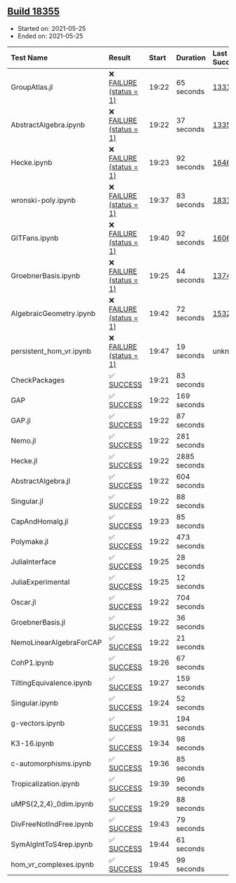 ## [Build 18355](https://oscarci.mathematik.uni-kl.de/job/oscar/18355/)

* Started on: 2021-05-25
* Ended on: 2021-05-25

| Test Name    | Result | Start | Duration | Last Success | First Failure |
|:-------------|:-------|:------|:---------|:-------------|:--------------|
| GroupAtlas.jl | ❌ [FAILURE (status = 1)](https://oscarci.mathematik.uni-kl.de/job/oscar/18355/artifact/logs/build-18355/GroupAtlas.jl.log) | 19:22 | 65 seconds | [13311](https://oscarci.mathematik.uni-kl.de/job/oscar/13311/) | [13312](https://oscarci.mathematik.uni-kl.de/job/oscar/13312/) |
| AbstractAlgebra.ipynb | ❌ [FAILURE (status = 1)](https://oscarci.mathematik.uni-kl.de/job/oscar/18355/artifact/logs/build-18355/AbstractAlgebra.ipynb.log) | 19:22 | 37 seconds | [13355](https://oscarci.mathematik.uni-kl.de/job/oscar/13355/) | [13356](https://oscarci.mathematik.uni-kl.de/job/oscar/13356/) |
| Hecke.ipynb | ❌ [FAILURE (status = 1)](https://oscarci.mathematik.uni-kl.de/job/oscar/18355/artifact/logs/build-18355/Hecke.ipynb.log) | 19:23 | 92 seconds | [16463](https://oscarci.mathematik.uni-kl.de/job/oscar/16463/) | [16464](https://oscarci.mathematik.uni-kl.de/job/oscar/16464/) |
| wronski-poly.ipynb | ❌ [FAILURE (status = 1)](https://oscarci.mathematik.uni-kl.de/job/oscar/18355/artifact/logs/build-18355/wronski-poly.ipynb.log) | 19:37 | 83 seconds | [18314](https://oscarci.mathematik.uni-kl.de/job/oscar/18314/) | [18315](https://oscarci.mathematik.uni-kl.de/job/oscar/18315/) |
| GITFans.ipynb | ❌ [FAILURE (status = 1)](https://oscarci.mathematik.uni-kl.de/job/oscar/18355/artifact/logs/build-18355/GITFans.ipynb.log) | 19:40 | 92 seconds | [16068](https://oscarci.mathematik.uni-kl.de/job/oscar/16068/) | [16069](https://oscarci.mathematik.uni-kl.de/job/oscar/16069/) |
| GroebnerBasis.ipynb | ❌ [FAILURE (status = 1)](https://oscarci.mathematik.uni-kl.de/job/oscar/18355/artifact/logs/build-18355/GroebnerBasis.ipynb.log) | 19:25 | 44 seconds | [13748](https://oscarci.mathematik.uni-kl.de/job/oscar/13748/) | [13749](https://oscarci.mathematik.uni-kl.de/job/oscar/13749/) |
| AlgebraicGeometry.ipynb | ❌ [FAILURE (status = 1)](https://oscarci.mathematik.uni-kl.de/job/oscar/18355/artifact/logs/build-18355/AlgebraicGeometry.ipynb.log) | 19:42 | 72 seconds | [15322](https://oscarci.mathematik.uni-kl.de/job/oscar/15322/) | [15323](https://oscarci.mathematik.uni-kl.de/job/oscar/15323/) |
| persistent_hom_vr.ipynb | ❌ [FAILURE (status = 1)](https://oscarci.mathematik.uni-kl.de/job/oscar/18355/artifact/logs/build-18355/persistent_hom_vr.ipynb.log) | 19:47 | 19 seconds | unknown | unknown |
| CheckPackages | ✅ [SUCCESS](https://oscarci.mathematik.uni-kl.de/job/oscar/18355/artifact/logs/build-18355/CheckPackages.log) | 19:21 | 83 seconds |  |  |
| GAP | ✅ [SUCCESS](https://oscarci.mathematik.uni-kl.de/job/oscar/18355/artifact/logs/build-18355/GAP.log) | 19:22 | 169 seconds |  |  |
| GAP.jl | ✅ [SUCCESS](https://oscarci.mathematik.uni-kl.de/job/oscar/18355/artifact/logs/build-18355/GAP.jl.log) | 19:22 | 87 seconds |  |  |
| Nemo.jl | ✅ [SUCCESS](https://oscarci.mathematik.uni-kl.de/job/oscar/18355/artifact/logs/build-18355/Nemo.jl.log) | 19:22 | 281 seconds |  |  |
| Hecke.jl | ✅ [SUCCESS](https://oscarci.mathematik.uni-kl.de/job/oscar/18355/artifact/logs/build-18355/Hecke.jl.log) | 19:22 | 2885 seconds |  |  |
| AbstractAlgebra.jl | ✅ [SUCCESS](https://oscarci.mathematik.uni-kl.de/job/oscar/18355/artifact/logs/build-18355/AbstractAlgebra.jl.log) | 19:22 | 604 seconds |  |  |
| Singular.jl | ✅ [SUCCESS](https://oscarci.mathematik.uni-kl.de/job/oscar/18355/artifact/logs/build-18355/Singular.jl.log) | 19:22 | 88 seconds |  |  |
| CapAndHomalg.jl | ✅ [SUCCESS](https://oscarci.mathematik.uni-kl.de/job/oscar/18355/artifact/logs/build-18355/CapAndHomalg.jl.log) | 19:23 | 85 seconds |  |  |
| Polymake.jl | ✅ [SUCCESS](https://oscarci.mathematik.uni-kl.de/job/oscar/18355/artifact/logs/build-18355/Polymake.jl.log) | 19:22 | 473 seconds |  |  |
| JuliaInterface | ✅ [SUCCESS](https://oscarci.mathematik.uni-kl.de/job/oscar/18355/artifact/logs/build-18355/JuliaInterface.log) | 19:25 | 28 seconds |  |  |
| JuliaExperimental | ✅ [SUCCESS](https://oscarci.mathematik.uni-kl.de/job/oscar/18355/artifact/logs/build-18355/JuliaExperimental.log) | 19:25 | 12 seconds |  |  |
| Oscar.jl | ✅ [SUCCESS](https://oscarci.mathematik.uni-kl.de/job/oscar/18355/artifact/logs/build-18355/Oscar.jl.log) | 19:22 | 704 seconds |  |  |
| GroebnerBasis.jl | ✅ [SUCCESS](https://oscarci.mathematik.uni-kl.de/job/oscar/18355/artifact/logs/build-18355/GroebnerBasis.jl.log) | 19:22 | 36 seconds |  |  |
| NemoLinearAlgebraForCAP | ✅ [SUCCESS](https://oscarci.mathematik.uni-kl.de/job/oscar/18355/artifact/logs/build-18355/NemoLinearAlgebraForCAP.log) | 19:22 | 21 seconds |  |  |
| CohP1.ipynb | ✅ [SUCCESS](https://oscarci.mathematik.uni-kl.de/job/oscar/18355/artifact/logs/build-18355/CohP1.ipynb.log) | 19:26 | 67 seconds |  |  |
| TiltingEquivalence.ipynb | ✅ [SUCCESS](https://oscarci.mathematik.uni-kl.de/job/oscar/18355/artifact/logs/build-18355/TiltingEquivalence.ipynb.log) | 19:27 | 159 seconds |  |  |
| Singular.ipynb | ✅ [SUCCESS](https://oscarci.mathematik.uni-kl.de/job/oscar/18355/artifact/logs/build-18355/Singular.ipynb.log) | 19:24 | 52 seconds |  |  |
| g-vectors.ipynb | ✅ [SUCCESS](https://oscarci.mathematik.uni-kl.de/job/oscar/18355/artifact/logs/build-18355/g-vectors.ipynb.log) | 19:31 | 194 seconds |  |  |
| K3-16.ipynb | ✅ [SUCCESS](https://oscarci.mathematik.uni-kl.de/job/oscar/18355/artifact/logs/build-18355/K3-16.ipynb.log) | 19:34 | 98 seconds |  |  |
| c-automorphisms.ipynb | ✅ [SUCCESS](https://oscarci.mathematik.uni-kl.de/job/oscar/18355/artifact/logs/build-18355/c-automorphisms.ipynb.log) | 19:36 | 85 seconds |  |  |
| Tropicalization.ipynb | ✅ [SUCCESS](https://oscarci.mathematik.uni-kl.de/job/oscar/18355/artifact/logs/build-18355/Tropicalization.ipynb.log) | 19:39 | 96 seconds |  |  |
| uMPS(2,2,4)_0dim.ipynb | ✅ [SUCCESS](https://oscarci.mathematik.uni-kl.de/job/oscar/18355/artifact/logs/build-18355/uMPS-2-2-4-_0dim.ipynb.log) | 19:29 | 88 seconds |  |  |
| DivFreeNotIndFree.ipynb | ✅ [SUCCESS](https://oscarci.mathematik.uni-kl.de/job/oscar/18355/artifact/logs/build-18355/DivFreeNotIndFree.ipynb.log) | 19:43 | 79 seconds |  |  |
| SymAlgIntToS4rep.ipynb | ✅ [SUCCESS](https://oscarci.mathematik.uni-kl.de/job/oscar/18355/artifact/logs/build-18355/SymAlgIntToS4rep.ipynb.log) | 19:44 | 61 seconds |  |  |
| hom_vr_complexes.ipynb | ✅ [SUCCESS](https://oscarci.mathematik.uni-kl.de/job/oscar/18355/artifact/logs/build-18355/hom_vr_complexes.ipynb.log) | 19:45 | 99 seconds |  |  |
